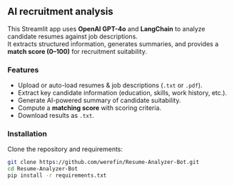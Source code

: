 ## AI recruitment analysis

This Streamlit app uses **OpenAI GPT-4o** and **LangChain** to analyze candidate resumes against job descriptions.  
It extracts structured information, generates summaries, and provides a **match score (0–100)** for recruitment suitability.

### Features
- Upload or auto-load resumes & job descriptions (`.txt` or `.pdf`).
- Extract key candidate information (education, skills, work history, etc.).
- Generate AI-powered summary of candidate suitability.
- Compute a **matching score** with scoring criteria.
- Download results as `.txt`.

### Installation

Clone the repository and requirements:
```bash
git clone https://github.com/werefin/Resume-Analyzer-Bot.git
cd Resume-Analyzer-Bot
pip install -r requirements.txt
